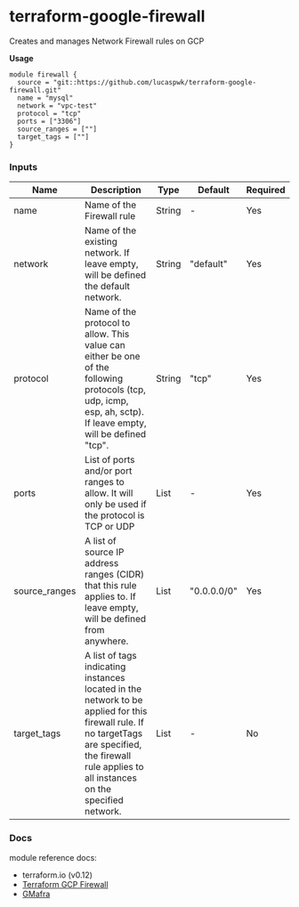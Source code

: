 # terraform-google-firewall

Creates and manages Network Firewall rules on GCP

**Usage**

```hcl
module firewall {
  source = "git::https://github.com/lucaspwk/terraform-google-firewall.git"
  name = "mysql"
  network = "vpc-test"
  protocol = "tcp"
  ports = ["3306"]
  source_ranges = [""]
  target_tags = [""]
}
```

### Inputs
| Name | Description | Type | Default | Required |
|----------|-------------|--------|---------|-------|
|name|Name of the Firewall rule|String| - |Yes|
|network|Name of the existing network. If leave empty, will be defined the default network. |String| "default" |Yes|
|protocol|Name of the protocol to allow. This value can either be one of the following protocols (tcp, udp, icmp, esp, ah, sctp). If leave empty, will be defined "tcp".|String| "tcp" |Yes|
|ports|List of ports and/or port ranges to allow. It will only be used if the protocol is TCP or UDP|List| - |Yes|
|source_ranges|A list of source IP address ranges (CIDR) that this rule applies to. If leave empty, will be defined from anywhere.|List| "0.0.0.0/0" |Yes|
|target_tags|A list of tags indicating instances located in the network to be applied for this firewall rule. If no targetTags are specified, the firewall rule applies to all instances on the specified network.|List| - |No|


### Docs

module reference docs: 
- terraform.io (v0.12)
- [Terraform GCP Firewall](https://www.terraform.io/docs/providers/google/r/compute_firewall.html)
- [GMafra](https://github.com/GMafra/terraform-gcp-firewall-rules)


